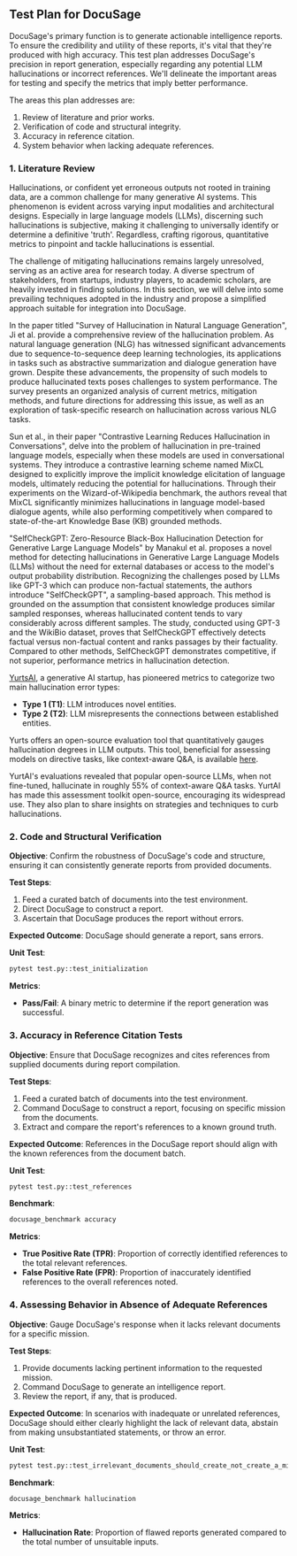 ## Test Plan for DocuSage

DocuSage's primary function is to generate actionable intelligence reports. To ensure the credibility and utility of these reports, it's vital that they're produced with high accuracy. This test plan addresses DocuSage's precision in report generation, especially regarding any potential LLM hallucinations or incorrect references. We'll delineate the important areas for testing and specify the metrics that imply better performance.

The areas this plan addresses are:
1. Review of literature and prior works.
2. Verification of code and structural integrity.
3. Accuracy in reference citation.
4. System behavior when lacking adequate references.

### 1. Literature Review

Hallucinations, or confident yet erroneous outputs not rooted in training data, are a common challenge for many generative AI systems. This phenomenon is evident across varying input modalities and architectural designs. Especially in large language models (LLMs), discerning such hallucinations is subjective, making it challenging to universally identify or determine a definitive 'truth'. Regardless, crafting rigorous, quantitative metrics to pinpoint and tackle hallucinations is essential.

The challenge of mitigating hallucinations remains largely unresolved, serving as an active area for research today. A diverse spectrum of stakeholders, from startups, industry players, to academic scholars, are heavily invested in finding solutions. In this section, we will delve into some prevailing techniques adopted in the industry and propose a simplified approach suitable for integration into DocuSage.

In the paper titled "Survey of Hallucination in Natural Language Generation", Ji et al. provide a comprehensive review of the hallucination problem. As natural language generation (NLG) has witnessed significant advancements due to sequence-to-sequence deep learning technologies, its applications in tasks such as abstractive summarization and dialogue generation have grown. Despite these advancements, the propensity of such models to produce hallucinated texts poses challenges to system performance. The survey presents an organized analysis of current metrics, mitigation methods, and future directions for addressing this issue, as well as an exploration of task-specific research on hallucination across various NLG tasks.

Sun et al., in their paper "Contrastive Learning Reduces Hallucination in Conversations", delve into the problem of hallucination in pre-trained language models, especially when these models are used in conversational systems. They introduce a contrastive learning scheme named MixCL designed to explicitly improve the implicit knowledge elicitation of language models, ultimately reducing the potential for hallucinations. Through their experiments on the Wizard-of-Wikipedia benchmark, the authors reveal that MixCL significantly minimizes hallucinations in language model-based dialogue agents, while also performing competitively when compared to state-of-the-art Knowledge Base (KB) grounded methods.

"SelfCheckGPT: Zero-Resource Black-Box Hallucination Detection for Generative Large Language Models" by Manakul et al. proposes a novel method for detecting hallucinations in Generative Large Language Models (LLMs) without the need for external databases or access to the model's output probability distribution. Recognizing the challenges posed by LLMs like GPT-3 which can produce non-factual statements, the authors introduce "SelfCheckGPT", a sampling-based approach. This method is grounded on the assumption that consistent knowledge produces similar sampled responses, whereas hallucinated content tends to vary considerably across different samples. The study, conducted using GPT-3 and the WikiBio dataset, proves that SelfCheckGPT effectively detects factual versus non-factual content and ranks passages by their factuality. Compared to other methods, SelfCheckGPT demonstrates competitive, if not superior, performance metrics in hallucination detection.

[YurtsAI](https://www.yurts.ai), a generative AI startup, has pioneered metrics to categorize two main hallucination error types: 
- **Type 1 (T1)**: LLM introduces novel entities.
- **Type 2 (T2)**: LLM misrepresents the connections between established entities. 

Yurts offers an open-source evaluation tool that quantitatively gauges hallucination degrees in LLM outputs. This tool, beneficial for assessing models on directive tasks, like context-aware Q&A, is available [here](https://github.com/YurtsAI/llm-hallucination-eval).

YurtAI's evaluations revealed that popular open-source LLMs, when not fine-tuned, hallucinate in roughly 55% of context-aware Q&A tasks. YurtAI has made this assessment toolkit open-source, encouraging its widespread use. They also plan to share insights on strategies and techniques to curb hallucinations.

### 2. Code and Structural Verification

**Objective**: Confirm the robustness of DocuSage's code and structure, ensuring it can consistently generate reports from provided documents.

**Test Steps**:
1. Feed a curated batch of documents into the test environment.
2. Direct DocuSage to construct a report.
3. Ascertain that DocuSage produces the report without errors.

**Expected Outcome**:
DocuSage should generate a report, sans errors.

**Unit Test**:
```bash
pytest test.py::test_initialization
```

**Metrics**:
- **Pass/Fail**: A binary metric to determine if the report generation was successful.

### 3. Accuracy in Reference Citation Tests

**Objective**: Ensure that DocuSage recognizes and cites references from supplied documents during report compilation.

**Test Steps**:
1. Feed a curated batch of documents into the test environment.
2. Command DocuSage to construct a report, focusing on specific mission from the documents.
3. Extract and compare the report's references to a known ground truth.

**Expected Outcome**:
References in the DocuSage report should align with the known references from the document batch.

**Unit Test**:
```bash
pytest test.py::test_references
```

**Benchmark**:
```bash
docusage_benchmark accuracy
```

**Metrics**:
- **True Positive Rate \(TPR\)**: Proportion of correctly identified references to the total relevant references.
- **False Positive Rate \(FPR\)**: Proportion of inaccurately identified references to the overall references noted.

### 4. Assessing Behavior in Absence of Adequate References

**Objective**: Gauge DocuSage's response when it lacks relevant documents for a specific mission.

**Test Steps**:
1. Provide documents lacking pertinent information to the requested mission.
2. Command DocuSage to generate an intelligence report.
3. Review the report, if any, that is produced.

**Expected Outcome**:
In scenarios with inadequate or unrelated references, DocuSage should either clearly highlight the lack of relevant data, abstain from making unsubstantiated statements, or throw an error.

**Unit Test**:
```bash
pytest test.py::test_irrelevant_documents_should_create_not_create_a_mission
```

**Benchmark**:
```bash
docusage_benchmark hallucination
```

**Metrics**:
- **Hallucination Rate**: Proportion of flawed reports generated compared to the total number of unsuitable inputs.